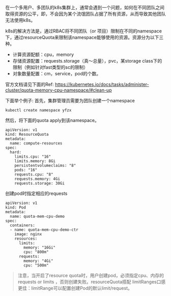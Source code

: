 在一个多用户、多团队的k8s集群上，通常会遇到一个问题，如何在不同团队之间取得资源的公平，即，不会因为某个流氓团队占据了所有资源，从而导致其他团队无法使用k8s。

k8s的解决方法是，通过RBAC将不同团队（or 项目）限制在不同的namespace下，通过resourceQuota来限制该namespace能够使用的资源。资源分为以下三种。

- 计算资源配额：cpu，memory
- 存储资源配置：requests.storage（真～总量），pvc，某storage class下的限制（例如针对fast类型的sc的限制）
- 对象数量配置：cm，service，pod的个数。



官方文档请见下面的Ref:
https://kubernetes.io/docs/tasks/administer-cluster/quota-memory-cpu-namespace/#clean-up

下面举个例子:
首先，集群管理员需要为团队创建一个namespace
```
kubectl create namespace yfzx
```

然后，将下面的quota apply到该namespace。
```
apiVersion: v1
kind: ResourceQuota
metadata:
  name: compute-resources
spec:
  hard:
    limits.cpu: "16"
    limits.memory: 8Gi
    persistentvolumeclaims: "8"
    pods: "16"
    requests.cpu: "8"
    requests.memory: 4Gi
    requests.storage: 30Gi
```

创建pod时指定相应的requests
```
apiVersion: v1
kind: Pod
metadata:
  name: quota-mem-cpu-demo
spec:
  containers:
  - name: quota-mem-cpu-demo-ctr
    image: nginx
    resources:
      limits:
        memory: "16Gi"
        cpu: "800m"
      requests:
        memory: "4Gi"
        cpu: "500m"
```

> 注意，当开启了resource quota时，用户创建pod，必须指定cpu、内存的 requests or limits ，否则创建失败。resourceQuota搭配 limitRanges口感更佳：limitRange可以配置创建Pod的默认limit/request。
